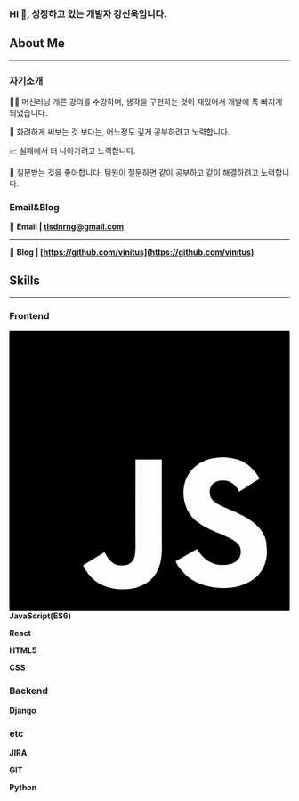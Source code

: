 ### Hi 👋, 성장하고 있는 개발자 강신욱입니다.

<!--
**vinitus/vinitus** is a ✨ _special_ ✨ repository because its `README.md` (this file) appears on your GitHub profile.

Here are some ideas to get you started:

- 🔭 I’m currently working on ...
- 🌱 I’m currently learning ...
- 👯 I’m looking to collaborate on ...
- 🤔 I’m looking for help with ...
- 💬 Ask me about ...
- 📫 How to reach me: ...
- 😄 Pronouns: ...
- ⚡ Fun fact: ...
-->
## About Me

---

### 자기소개

👨‍💻 머신러닝 개론 강의를 수강하며, 생각을 구현하는 것이 재밌어서 개발에 푹 빠지게 되었습니다.

🔎 화려하게 써보는 것 보다는, 어느정도 깊게 공부하려고 노력합니다.

📈 실패에서 더 나아가려고 노력합니다.

🤔 질문받는 것을 좋아합니다. 팀원이 질문하면 같이 공부하고 같이 해결하려고 노력합니다.

### Email&Blog

📧 **Email | tlsdnrng@gmail.com**

---

📒 **Blog | [https://github.com/vinitus](https://github.com/vinitus)**

## Skills

---

### Frontend

<svg role="img" viewBox="0 0 24 24" xmlns="http://www.w3.org/2000/svg"><title>JavaScript</title><path d="M0 0h24v24H0V0zm22.034 18.276c-.175-1.095-.888-2.015-3.003-2.873-.736-.345-1.554-.585-1.797-1.14-.091-.33-.105-.51-.046-.705.15-.646.915-.84 1.515-.66.39.12.75.42.976.9 1.034-.676 1.034-.676 1.755-1.125-.27-.42-.404-.601-.586-.78-.63-.705-1.469-1.065-2.834-1.034l-.705.089c-.676.165-1.32.525-1.71 1.005-1.14 1.291-.811 3.541.569 4.471 1.365 1.02 3.361 1.244 3.616 2.205.24 1.17-.87 1.545-1.966 1.41-.811-.18-1.26-.586-1.755-1.336l-1.83 1.051c.21.48.45.689.81 1.109 1.74 1.756 6.09 1.666 6.871-1.004.029-.09.24-.705.074-1.65l.046.067zm-8.983-7.245h-2.248c0 1.938-.009 3.864-.009 5.805 0 1.232.063 2.363-.138 2.711-.33.689-1.18.601-1.566.48-.396-.196-.597-.466-.83-.855-.063-.105-.11-.196-.127-.196l-1.825 1.125c.305.63.75 1.172 1.324 1.517.855.51 2.004.675 3.207.405.783-.226 1.458-.691 1.811-1.411.51-.93.402-2.07.397-3.346.012-2.054 0-4.109 0-6.179l.004-.056z"/></svg>**JavaScript(ES6)**

**React**

**HTML5**

**CSS**

### Backend

**Django**

### etc

**JIRA**

**GIT**

**Python**

